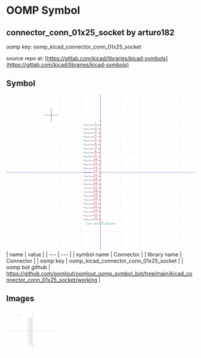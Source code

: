 # OOMP Symbol  
## connector_conn_01x25_socket  by arturo182  
  
oomp key: oomp_kicad_connector_conn_01x25_socket  
  
source repo at: [https://gitlab.com/kicad/libraries/kicad-symbols](https://gitlab.com/kicad/libraries/kicad-symbols)  
## Symbol  
  
[![working.png](working_600.png)](working.png)  
| name | value | 
| --- | --- | 
| symbol name | Connector | 
| library name | Connector | 
| oomp key | oomp_kicad_connector_conn_01x25_socket | 
| oomp bot github | https://github.com/oomlout/oomlout_oomp_symbol_bot/tree/main/kicad_connector_conn_01x25_socket/working | 
## Images  
  
[![working.png](working_140.png)](working.png)  
